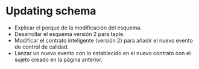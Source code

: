 # Updating schema

- Explicar el porque de la modificación del esquema.
- Desarrollar el esquema versión 2 para taple.
- Modificar el contrato inteligente (versión 2) para añadir el nuevo evento de control de calidad.
- Lanzar un nuevo evento con lo establecido en el nuevo contrato con el sujeto creado en la página anterior.